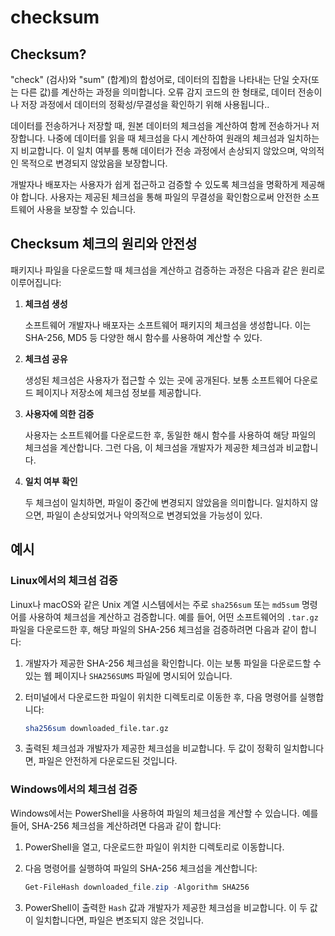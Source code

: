 # checksum

## Checksum?

"check" (검사)와 "sum" (합계)의 합성어로, 데이터의 집합을 나타내는 단일 숫자(또는 다른 값)를 계산하는 과정을 의미합니다.
오류 감지 코드의 한 형태로, 데이터 전송이나 저장 과정에서 데이터의 정확성/무결성을 확인하기 위해 사용됩니다..

데이터를 전송하거나 저장할 때, 원본 데이터의 체크섬을 계산하여 함께 전송하거나 저장합니다.
나중에 데이터를 읽을 때 체크섬을 다시 계산하여 원래의 체크섬과 일치하는지 비교합니다.
이 일치 여부를 통해 데이터가 전송 과정에서 손상되지 않았으며, 악의적인 목적으로 변경되지 않았음을 보장합니다.

개발자나 배포자는 사용자가 쉽게 접근하고 검증할 수 있도록 체크섬을 명확하게 제공해야 합니다.
사용자는 제공된 체크섬을 통해 파일의 무결성을 확인함으로써 안전한 소프트웨어 사용을 보장할 수 있습니다.

## Checksum 체크의 원리와 안전성

패키지나 파일을 다운로드할 때 체크섬을 계산하고 검증하는 과정은 다음과 같은 원리로 이루어집니다:

1. **체크섬 생성**

    소프트웨어 개발자나 배포자는 소프트웨어 패키지의 체크섬을 생성합니다.
    이는 SHA-256, MD5 등 다양한 해시 함수를 사용하여 계산할 수 있다.

2. **체크섬 공유**

    생성된 체크섬은 사용자가 접근할 수 있는 곳에 공개된다.
    보통 소프트웨어 다운로드 페이지나 저장소에 체크섬 정보를 제공합니다.

3. **사용자에 의한 검증**

    사용자는 소프트웨어를 다운로드한 후, 동일한 해시 함수를 사용하여 해당 파일의 체크섬을 계산합니다.
    그런 다음, 이 체크섬을 개발자가 제공한 체크섬과 비교합니다.

4. **일치 여부 확인**

    두 체크섬이 일치하면, 파일이 중간에 변경되지 않았음을 의미합니다.
    일치하지 않으면, 파일이 손상되었거나 악의적으로 변경되었을 가능성이 있다.

## 예시

### Linux에서의 체크섬 검증

Linux나 macOS와 같은 Unix 계열 시스템에서는 주로 `sha256sum` 또는 `md5sum` 명령어를 사용하여 체크섬을 계산하고 검증합니다. 예를 들어, 어떤 소프트웨어의 `.tar.gz` 파일을 다운로드한 후, 해당 파일의 SHA-256 체크섬을 검증하려면 다음과 같이 합니다:

1. 개발자가 제공한 SHA-256 체크섬을 확인합니다. 이는 보통 파일을 다운로드할 수 있는 웹 페이지나 `SHA256SUMS` 파일에 명시되어 있습니다.

2. 터미널에서 다운로드한 파일이 위치한 디렉토리로 이동한 후, 다음 명령어를 실행합니다:

    ```bash
    sha256sum downloaded_file.tar.gz
    ```

3. 출력된 체크섬과 개발자가 제공한 체크섬을 비교합니다. 두 값이 정확히 일치합니다면, 파일은 안전하게 다운로드된 것입니다.

### Windows에서의 체크섬 검증

Windows에서는 PowerShell을 사용하여 파일의 체크섬을 계산할 수 있습니다. 예를 들어, SHA-256 체크섬을 계산하려면 다음과 같이 합니다:

1. PowerShell을 열고, 다운로드한 파일이 위치한 디렉토리로 이동합니다.

2. 다음 명령어를 실행하여 파일의 SHA-256 체크섬을 계산합니다:

    ```powershell
    Get-FileHash downloaded_file.zip -Algorithm SHA256
    ```

3. PowerShell이 출력한 `Hash` 값과 개발자가 제공한 체크섬을 비교합니다. 이 두 값이 일치합니다면, 파일은 변조되지 않은 것입니다.
